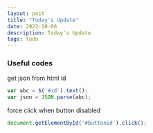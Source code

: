 ```yaml
---
layout: post
title: "Today's Update"
date: 2022-10-06
description: Today's Update
tags: todo
---
```


### Useful codes


get json from html id

```js
var abc = $('#id').text();
var json = JSON.parse(abc);
```


force click when button disabled

```js   
document.getElementById('#buttonid').click();
```